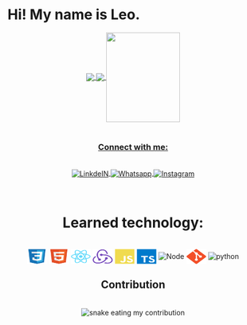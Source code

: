 <h1> Hi! My name is Leo. </h1>

<div align="center">
  <a href="https://github.com/Leeo-Henrique">
  <img height="180em" align="center" src="https://github-readme-stats-sigma-five.vercel.app/api?username=Leeo-Henrique&show_icons=true&theme=react&include_all_commits=true&count_private=true"/>
  <img height="180em"  align="center" src="https://github-readme-stats-sigma-five.vercel.app/api/top-langs/?username=Leeo-Henrique&layout=compact&langs_count=7&theme=react" />
  <img align="center" width="148" height="180" src="https://media1.tenor.com/images/68e8337fb4eb7e40645d832c64762a8b/tenor.gif?itemid=19443613"><br/>
</div>
 <br>
 
 
<h3 align="center">Connect with me:</h3>
   <br>
<div align="center">
    <a target="_blank" href="https://www.linkedin.com/in/leonardo-henrique-08396922a">
      <img align="center" alt="LinkdeIN" width="100px" src="https://cdn.jsdelivr.net/npm/simple-icons@v3/icons/linkedin.svg" />
    </a>
    <a target="_blank" href="https://api.whatsapp.com/send?phone=553173008108">
      <img align="center" alt="Whatsapp" width="100px" src="https://cdn.jsdelivr.net/npm/simple-icons@v3/icons/whatsapp.svg" />
    </a>
    <a target="_blank" href="https://www.instagram.com/leeo_henrique.17/">
      <img align="center" alt="Instagram" width="100px" src="https://cdn.jsdelivr.net/npm/simple-icons@v3/icons/instagram.svg" />
    </a>
 </div>
 
  <br>
<div align="center" valign="top"><br>

  <h1 align="center" font-size="13px"> Learned technology:</h1><br>
  
  <img align="center" alt="CSS" height="30" width="40" src="https://raw.githubusercontent.com/devicons/devicon/master/icons/css3/css3-original.svg">
  <img align="center" alt="HTML" height="30" width="40" src="https://raw.githubusercontent.com/devicons/devicon/master/icons/html5/html5-original.svg">
  <img align="center" alt="React" height="30" width="40" src="https://raw.githubusercontent.com/devicons/devicon/master/icons/react/react-original.svg">
  <img align="center" alt="Redux" height="30" width="40" src="https://raw.githubusercontent.com/devicons/devicon/master/icons/redux/redux-original.svg">
  <img align="center" alt="Js" height="30" width="40" src="https://raw.githubusercontent.com/devicons/devicon/master/icons/javascript/javascript-plain.svg">
  <img align="center" alt="Ts" height="30" width="40" src="https://raw.githubusercontent.com/devicons/devicon/master/icons/typescript/typescript-plain.svg">
  <img align="center" alt="Node" height="30" width="40" src="https://cdn.worldvectorlogo.com/logos/nodejs-icon.svg">
  <img align="center" alt="git" height="30" width="40" src="https://raw.githubusercontent.com/devicons/devicon/master/icons/git/git-original.svg">
  <img align="center" alt="python" height="30" width="40" src="https://raw.githubusercontent.com/devicons/devicon/blob/master/icons/python/python-original-wordmark.svg>
  
</div><br>  
<div align="center">
  <h2> Contribution </h2>
  <br>
  <img alt="snake eating my contribution" src="https://github.com/Leeo-Henrique/About-me/blob/output/github-contribution-grid-snake.svg">
  <br>
  <br>
</div>

